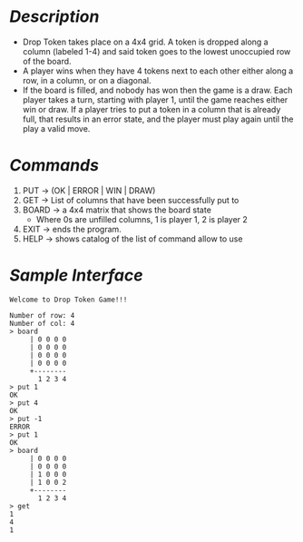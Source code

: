 
# ***Description***
* Drop Token takes place on a 4x4 grid. A token is dropped along a column (labeled 1-4) and said token goes to the lowest unoccupied row of the board. 
* A player wins when they have 4 tokens next to each other either along a row, in a column, or on a diagonal.
* If the board is filled, and nobody has won then the game is a draw. Each player takes a turn, starting with player 1, until the game reaches either win or draw. If a player tries to put a token in a column that is already full, that results in an error state, and the player must play again until the play a valid move. 

# ***Commands***
1. PUT -> <column> (OK | ERROR | WIN | DRAW) 
2. GET -> List of columns that have been successfully put to 
3. BOARD -> a 4x4 matrix that shows the board state 
	* Where 0s are unfilled columns, 1 is player 1, 2 is player 2
4. EXIT -> ends the program. 
5. HELP -> shows catalog of the list of command allow to use

# ***Sample Interface***
```
Welcome to Drop Token Game!!!

Number of row: 4
Number of col: 4
> board
     | 0 0 0 0
     | 0 0 0 0
     | 0 0 0 0
     | 0 0 0 0
     +--------
       1 2 3 4
> put 1
OK
> put 4
OK
> put -1
ERROR
> put 1
OK
> board
     | 0 0 0 0
     | 0 0 0 0
     | 1 0 0 0
     | 1 0 0 2
     +--------
       1 2 3 4
> get
1
4
1
```



